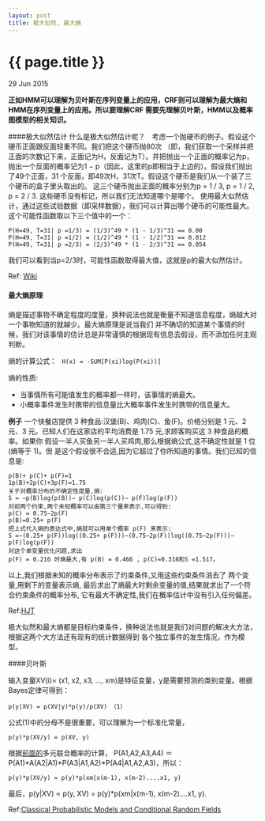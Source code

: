 ```yaml
---
layout: post
title: 极大似然, 最大熵
---
```


{{ page.title }}
================

<p class="meta">29 Jun 2015 </p>

**正如HMM可以理解为贝叶斯在序列变量上的应用，CRF则可以理解为最大熵和HMM在序列变量上的应用。所以要理解CRF
需要先理解贝叶斯，HMM以及概率图模型的相关知识。**

####极大似然估计
什么是极大似然估计呢？　考虑一个抛硬币的例子。假设这个硬币正面跟反面轻重不同。我们把这个硬币抛80次
（即，我们获取一个采样并把正面的次数记下来，正面记为H，反面记为T）。并把抛出一个正面的概率记为p，
抛出一个反面的概率记为1 − p（因此，这里的p即相当于上边的）。假设我们抛出了49个正面，31 个反面，即49次H，31次T。假设这个硬币是我们从一个装了三个硬币的盒子里头取出的。
这三个硬币抛出正面的概率分别为p = 1 / 3, p = 1 / 2, p = 2 / 3. 这些硬币没有标记，所以我们无法知道哪个是哪个。
使用最大似然估计，通过这些试验数据（即采样数据），我们可以计算出哪个硬币的可能性最大。
这个可能性函数取以下三个值中的一个：

```
P(H=49, T=31| p =1/3) = (1/3)^49 * (1 - 1/3)^31 == 0.00
P(H=49, T=31| p =1/2) = (1/2)^49 * (1 - 1/2)^31 == 0.012
P(H=49, T=31| p =2/3) = (2/3)^49 * (1 - 2/3)^31 == 0.054

```
我们可以看到当p=2/3时，可能性函数取得最大值，这就是p的最大似然估计。

Ref: [Wiki](http://wiki.mbalib.com/wiki/%E6%9C%80%E5%A4%A7%E4%BC%BC%E7%84%B6%E4%BC%B0%E8%AE%A1)

#### 最大熵原理

熵是描述事物不确定程度的度量，换种说法也就是衡量不知道信息程度，熵越大对一个事物知道的就越少。最大熵原理是说当我们
并不确切的知道某个事情的时候，我们对该事情的估计总是非常谨慎的根据现有信息去假设，而不添加任何主观判断。

熵的计算公式： ``` H(x) = -SUM[P(xi)log(P(xi))]```

熵的性质:
- 当事情所有可能值发生的概率都一样时，该事情的熵最大。
- 小概率事件发生时携带的信息量比大概率事件发生时携带的信息量大。

**例子**
一个快餐店提供 3 种食品:汉堡(B)、鸡肉(C)、鱼(F)。价格分别是 1 元、2 元、3 元。已知人们在这家店的平均消费是 1.75 元,求顾客购买这 3 种食品的概率。如果你 假设一半人买鱼另一半人买鸡肉,那么根据熵公式,这不确定性就是 1 位(熵等于 1)。但 是这个假设很不合适,因为它超过了你所知道的事情。我们已知的信息是:

```
p(B)+ p(C)+ p(F)=1
1p(B)+2p(C)+3p(F)=1.75
关于对概率分布的不确定性度量,熵:
S = −p(B)log(p(B))− p(C)log(p(C))− p(F)log(p(F))
对前两个约束,两个未知概率可以由第三个量来表示,可以得到:
p(C) = 0.75−2p(F)
p(B)=0.25+ p(F)
把上式代入熵的表达式中,熵就可以用单个概率 p(F) 来表示:
S =−(0.25+ p(F))log((0.25+ p(F)))−(0.75−2p(F))log((0.75−2p(F)))− p(F)log(p(F))
对这个单变量优化问题,求出 
p(F) = 0.216 时熵最大,有 p(B) = 0.466 , p(C)=0.318和S =1.517。
```

以上,我们根据未知的概率分布表示了约束条件,又用这些约束条件消去了 两个变量,用剩下的变量表示熵,
最后求出了熵最大时剩余变量的值,结果就求出了一个符 合约束条件的概率分布,
它有最大不确定性,我们在概率估计中没有引入任何偏差。

Ref:[HJT](http://jiangtanghu.com/docs/cn/maxEnt.pdf)

极大似然和最大熵都是目标约束条件，换种说法也就是我们对问题的解决大方法，根据这两个大方法还有现有的统计数据得到
各个独立事件的发生情况，作为模型。

####贝叶斯

输入变量XV(i)= (x1, x2, x3, ..., xm)是特征变量，y是需要预测的类别变量。根据Bayes定律可得到：

```
p(y|XV) = p(XV|y)*p(y)/p(XV) （1）
```

公式(1)中的分母不是很重要，可以理解为一个标准化常量，

```
p(y)*p(XV/y) = p(XV, y)
```

根据[前面的](https://github.com/haiy/haiy.github.io/blob/master/_posts/2015-06-06-crf-01.md)多元联合概率的计算，
P(A1,A2,A3,A4) ＝ P(A1)*A(A2|A1)*P(A3|A1,A2)*P(A4|A1,A2,A3)，所以：

```
p(y)*p(XV/y) = p(y)*p(xm|x(m-1), x(m-2)....x1, y)
```

最后，p(y|XV) ∝ p(y, XV) = p(y)*p(xm|x(m-1), x(m-2)....x1, y).

Ref:[Classical Probabilistic Models and Conditional Random Fields](http://www.scai.fraunhofer.de/fileadmin/images/bio/data_mining/paper/crf_klinger_tomanek.pdf)


